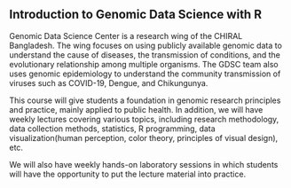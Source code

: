## Introduction to Genomic Data Science with R

Genomic Data Science Center is a research wing of the CHIRAL Bangladesh. The wing focuses on using publicly available genomic data to understand the cause of diseases, the transmission of conditions, and the evolutionary relationship among multiple organisms. The GDSC team also uses genomic epidemiology to understand the community transmission of viruses such as COVID-19, Dengue, and Chikungunya.

This course will give students a foundation in genomic research principles and practice, mainly applied to public health. In addition, we will have weekly lectures covering various topics, including research methodology, data collection methods, statistics, R programming, data visualization(human perception, color theory, principles of visual design), etc.

We will also have weekly hands-on laboratory sessions in which students will have the opportunity to put the lecture material into practice.
